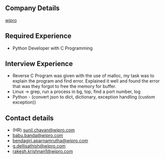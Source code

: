## Company Details
[wipro](https://www.wipro.com)

## Required Experience
- Python Developer with C Programming

## Interview Experience
- Reverse C Program was given with the use of malloc, my task was to explain the program and find error. Explained it well and found the error that was they forgot to free the memory for buffer.
- Linux -> grep, run a process in bg, top, find a port number, log
- Python - (convert json to dict, dictionary, exception handling (custom exception))

## Contact details
- (HR) sunil.chavan@wipro.com
- babu.banda@wipro.com
- bendagiri.aparnamrutha@wipro.com
- g.dellisathish@wipro.com
- rakesh.krishnan1@wipro.com